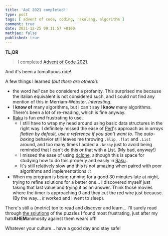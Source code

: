 ```yaml
---
title: 'AoC 2021 completed!'
type: post
tags: [ advent of code, coding, rakulang, algorithm ]
comment: true
date: 2021-12-25 09:11:57 +0100
mathjax: false
published: true
---
```


**TL;DR**

> I completed [Advent of Code][] [2021][aoc2021].

And it's been a tumultuous ride!

A few things I learned (*but there are others!*):

- the word *hell* can be considered a profanity. This surprised me
  because the italian equivalent is not considered such, and I could not
  find any mention of this in Merriam-Webster. *Interesting*.
- I **know of** many algorithms, but I can't say I **know** many
  algorithms. There's been a lot of re-reading, which is fine anyway.
- [Raku][] is fun *and* frustrating to use.
    - I still have to wrap my head around using basic data structures in
      the right way. I definitely missed the ease of [Perl][]'s approach
      as in *arrays flatten by default, use a reference if you don't
      want to*. The *auto-boxing* behavior still leaves me throwing
      `.Slip`, `.flat` and `.List` around, and too many times I added a
      `.Array` just to avoid being reminded that I can't do this or that
      with a List. (My bad, anyway!)
    - I missed the ease of using [dclone][], although this is space for
      studying how to do this properly and easily in [Raku][].
    - It's still relatively slow and this is not amazing when paired
      with poor algorithms and implementations 🙄
- When my program is being running for a good 30 minutes late at night,
  trying to refine solutions for a better one... I discovered myself
  just taking that last value and trying it as an answer. Think those
  movies where the timer is approaching 0 and they cut the red wire just
  because. (By the way... *it worked* and I went to sleep).

There's still a (metric) ton to read and discover and learn... I'll
surely read through [the solutions][] of the puzzles I found most
frustrating, just after my hatr**AHEM**animosity against them wears off!

Whatever your culture... have a good day and stay safe!



[puzzle]: https://adventofcode.com/2021/day/X
[aoc2021]: https://adventofcode.com/2021/
[Advent of Code]: https://adventofcode.com/
[Raku]: https://www.raku.org/
[Perl]: https://www.perl.org/
[dclone]: https://metacpan.org/pod/Storable#MEMORY-STORE
[the solutions]: https://www.reddit.com/r/adventofcode/wiki/solution_megathreads#wiki_december_2021
